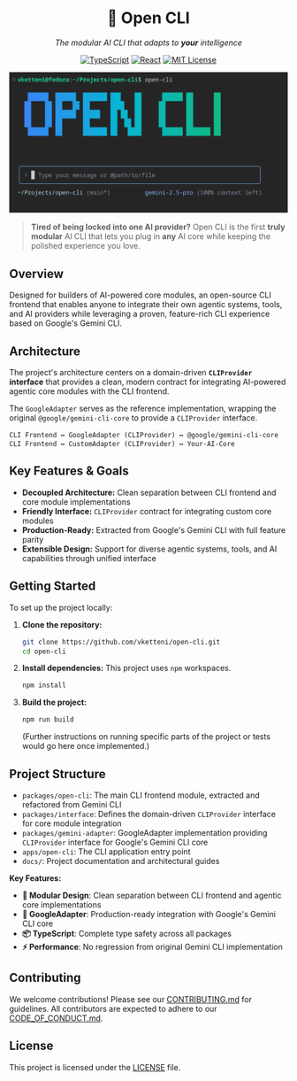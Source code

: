 <div align="center">

# 🚀 Open CLI

*The modular AI CLI that adapts to **your** intelligence*

[![TypeScript](https://img.shields.io/badge/TypeScript-007ACC?style=for-the-badge&logo=typescript&logoColor=white)](https://www.typescriptlang.org/)
[![React](https://img.shields.io/badge/React-20232A?style=for-the-badge&logo=react&logoColor=61DAFB)](https://reactjs.org/)
[![MIT License](https://img.shields.io/badge/License-MIT-green.svg?style=for-the-badge)](https://choosealicense.com/licenses/mit/)

![Open CLI Demo](demo1.png)

</div>

> **Tired of being locked into one AI provider?** Open CLI is the first **truly modular** AI CLI that lets you plug in **any** AI core while keeping the polished experience you love.

## Overview

Designed for builders of AI-powered core modules, an open-source CLI frontend that enables anyone to integrate their own agentic systems, tools, and AI providers while leveraging a proven, feature-rich CLI experience based on Google's Gemini CLI.

## Architecture

The project's architecture centers on a domain-driven **`CLIProvider` interface** that provides a clean, modern contract for integrating AI-powered agentic core modules with the CLI frontend.

The `GoogleAdapter` serves as the reference implementation, wrapping the original `@google/gemini-cli-core` to provide a `CLIProvider` interface.

```
CLI Frontend ↔ GoogleAdapter (CLIProvider) ↔ @google/gemini-cli-core
CLI Frontend ↔ CustomAdapter (CLIProvider) ↔ Your-AI-Core
```

## Key Features & Goals

*   **Decoupled Architecture:** Clean separation between CLI frontend and core module implementations
*   **Friendly Interface:** `CLIProvider` contract for integrating custom core modules
*   **Production-Ready:** Extracted from Google's Gemini CLI with full feature parity
*   **Extensible Design:** Support for diverse agentic systems, tools, and AI capabilities through unified interface

## Getting Started

To set up the project locally:

1.  **Clone the repository:**
    ```bash
    git clone https://github.com/vketteni/open-cli.git
    cd open-cli
    ```
2.  **Install dependencies:**
    This project uses `npm` workspaces.
    ```bash
    npm install
    ```
3.  **Build the project:**
    ```bash
    npm run build
    ```
    (Further instructions on running specific parts of the project or tests would go here once implemented.)

## Project Structure

*   `packages/open-cli`: The main CLI frontend module, extracted and refactored from Gemini CLI
*   `packages/interface`: Defines the domain-driven `CLIProvider` interface for core module integration
*   `packages/gemini-adapter`: GoogleAdapter implementation providing `CLIProvider` interface for Google's Gemini CLI core
*   `apps/open-cli`: The CLI application entry point
*   `docs/`: Project documentation and architectural guides

**Key Features:**
- **🔧 Modular Design**: Clean separation between CLI frontend and agentic core implementations
- **🚛 GoogleAdapter**: Production-ready integration with Google's Gemini CLI core
- **📦 TypeScript**: Complete type safety across all packages
- **⚡ Performance**: No regression from original Gemini CLI implementation

## Contributing

We welcome contributions! Please see our [CONTRIBUTING.md](CONTRIBUTING.md) for guidelines.
All contributors are expected to adhere to our [CODE_OF_CONDUCT.md](CODE_OF_CONDUCT.md).

## License

This project is licensed under the [LICENSE](LICENSE) file.
